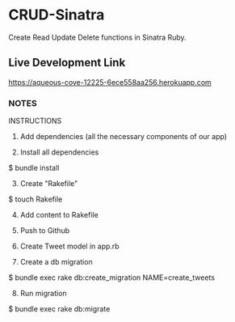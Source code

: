 # CRUD-Sinatra
 Create Read Update Delete functions in Sinatra Ruby.

## Live Development Link
https://aqueous-cove-12225-6ece558aa256.herokuapp.com

### NOTES

INSTRUCTIONS

1. Add dependencies (all the necessary components of our app)

2. Install all dependencies 

$ bundle install

3. Create "Rakefile"

$ touch Rakefile

4. Add content to Rakefile

5. Push to Github

6. Create Tweet model in app.rb

7. Create a db migration

$ bundle exec rake db:create_migration NAME=create_tweets

8. Run migration

$ bundle exec rake db:migrate

